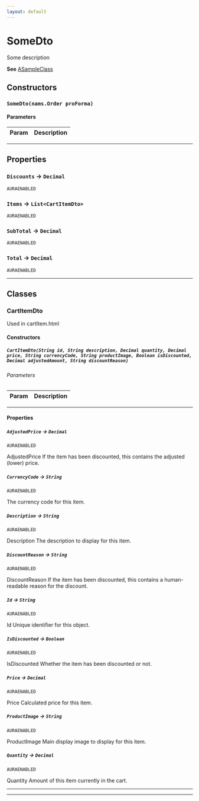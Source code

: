 ```yaml
---
layout: default
---
```

# SomeDto

Some description


**See** [ASampleClass](/Miscellaneous/ASampleClass.md)

## Constructors
### `SomeDto(nams.Order proForma)`
#### Parameters
|Param|Description|
|---|---|

---
## Properties

### `Discounts` → `Decimal`

`AURAENABLED` 

### `Items` → `List<CartItemDto>`

`AURAENABLED` 

### `SubTotal` → `Decimal`

`AURAENABLED` 

### `Total` → `Decimal`

`AURAENABLED` 

---
## Classes
### CartItemDto

Used in cartItem.html

#### Constructors
##### `CartItemDto(String id, String description, Decimal quantity, Decimal price, String currencyCode, String productImage, Boolean isDiscounted, Decimal adjustedAmount, String discountReason)`
###### Parameters
|Param|Description|
|---|---|

---
#### Properties

##### `AdjustedPrice` → `Decimal`

`AURAENABLED` 

AdjustedPrice If the item has been discounted, this contains the adjusted (lower) price.

##### `CurrencyCode` → `String`

`AURAENABLED` 

The currency code for this item.

##### `Description` → `String`

`AURAENABLED` 

Description The description to display for this item.

##### `DiscountReason` → `String`

`AURAENABLED` 

DiscountReason If the item has been discounted, this contains a human-readable reason for the discount.

##### `Id` → `String`

`AURAENABLED` 

Id Unique identifier for this object.

##### `IsDiscounted` → `Boolean`

`AURAENABLED` 

IsDiscounted Whether the item has been discounted or not.

##### `Price` → `Decimal`

`AURAENABLED` 

Price Calculated price for this item.

##### `ProductImage` → `String`

`AURAENABLED` 

ProductImage Main display image to display for this item.

##### `Quantity` → `Decimal`

`AURAENABLED` 

Quantity Amount of this item currently in the cart.

---

---

